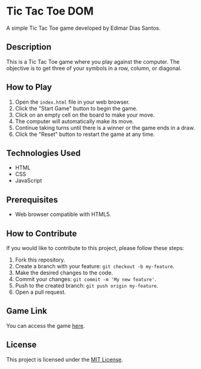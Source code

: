 # Tic Tac Toe DOM

A simple Tic Tac Toe game developed by Edimar Dias Santos.

## Description

This is a Tic Tac Toe game where you play against the computer. The objective is to get three of your symbols in a row, column, or diagonal.

## How to Play

1. Open the `index.html` file in your web browser.
2. Click the "Start Game" button to begin the game.
3. Click on an empty cell on the board to make your move.
4. The computer will automatically make its move.
5. Continue taking turns until there is a winner or the game ends in a draw.
6. Click the "Reset" button to restart the game at any time.

## Technologies Used

- HTML
- CSS
- JavaScript

## Prerequisites

- Web browser compatible with HTML5.

## How to Contribute

If you would like to contribute to this project, please follow these steps:

1. Fork this repository.
2. Create a branch with your feature: `git checkout -b my-feature`.
3. Make the desired changes to the code.
4. Commit your changes: `git commit -m 'My new feature'`.
5. Push to the created branch: `git push origin my-feature`.
6. Open a pull request.

## Game Link

You can access the game [here](https://edimar-dias-dos-santos.github.io/A-Simple-Tic-Tac-Toe-DOM/).

## License

This project is licensed under the [MIT License](LICENSE).
